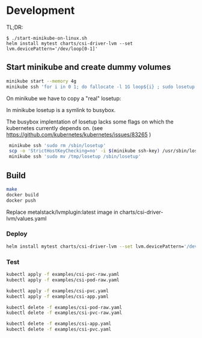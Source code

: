 # Development #

TL;DR:

```text
$ ./start-minikube-on-linux.sh
helm install mytest charts/csi-driver-lvm --set lvm.devicePattern='/dev/loop[0-1]'
```

## Start minikube and create dummy volumes ##

```bash
minikube start --memory 4g
minikube ssh 'for i in 0 1; do fallocate -l 1G loop${i} ; sudo losetup -f loop${i}; sudo losetup -a ; done'
```

On minikube we have to copy a "real" losetup:

In minikube losetup is a symlink to busybox.

The busybox implentation of losetup lacks some flags on which the kubernetes currently depends on.
(see <https://github.com/kubernetes/kubernetes/issues/83265> )

```bash
 minikube ssh 'sudo rm /sbin/losetup'
 scp -o 'StrictHostKeyChecking=no' -i $(minikube ssh-key) /usr/sbin/losetup  docker@$(minikube ip):/tmp/losetup
 minikube ssh 'sudo mv /tmp/losetup /sbin/losetup'
```

## Build ##

```bash
make
docker build
docker push
```

Replace metalstack/lvmplugin:latest image in charts/csi-driver-lvm/values.yaml

### Deploy ###

```bash
helm install mytest charts/csi-driver-lvm --set lvm.devicePattern='/dev/loop[0-1]'
```

### Test ###

```bash
kubectl apply -f examples/csi-pvc-raw.yaml
kubectl apply -f examples/csi-pod-raw.yaml

kubectl apply -f examples/csi-pvc.yaml
kubectl apply -f examples/csi-app.yaml

kubectl delete -f examples/csi-pod-raw.yaml
kubectl delete -f examples/csi-pvc-raw.yaml

kubectl delete -f examples/csi-app.yaml
kubectl delete -f examples/csi-pvc.yaml
```

